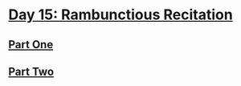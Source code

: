 # [Day 15: Rambunctious Recitation](https://adventofcode.com/2020/day/15)

## [Part One](https://adventofcode.com/2020/day/15#part1)

## [Part Two](https://adventofcode.com/2020/day/15#part2)
